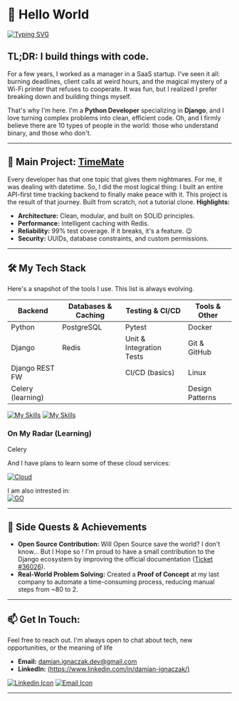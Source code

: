 <!-- Greeting section -->
# 👋 Hello World

[![Typing SVG](https://readme-typing-svg.demolab.com?font=Space+Mono&pause=1000&color=FF9900&width=435&lines=Hi+stranger+!;Welcome+to+my+profile;I'm+Damian%2C+Junior+Backend+Developer+;+from+Konin+Poland+)](https://git.io/typing-svg)

<!-- About me section -->
## TL;DR: I build things with code. 
For a few years, I worked as a manager in a SaaS startup. I've seen it all: burning deadlines, client calls at weird hours, and the magical mystery of a Wi-Fi printer that refuses to cooperate. It was fun, but I realized I prefer breaking down and building things myself.

That's why I'm here. I'm a **Python Developer** specializing in **Django**, and I love turning complex problems into clean, efficient code.
Oh, and I firmly believe there are 10 types of people in the world: those who understand binary, and those who don't.

---

## 🚀 Main Project: [TimeMate](https://github.com/vaqMAD/TimeMate)

Every developer has that one topic that gives them nightmares. For me, it was dealing with datetime. So, I did the most logical thing: I built an entire API-first time tracking backend to finally make peace with it. This project is the result of that journey.
Built from scratch, not a tutorial clone.
**Highlights:**
* **Architecture:** Clean, modular, and built on SOLID principles.
* **Performance:** Intelligent caching with Redis.
* **Reliability:** 99% test coverage. If it breaks, it's a feature. 😉
* **Security:** UUIDs, database constraints, and custom permissions.

---

## 🛠️ My Tech Stack
Here's a snapshot of the tools I use. This list is always evolving.

| Backend           | Databases & Caching | Testing & CI/CD          | Tools & Other       |
| ----------------- | ------------------- | ------------------------ | ------------------- |
| Python            | PostgreSQL          | Pytest                   | Docker              |
| Django            | Redis               | Unit & Integration Tests | Git & GitHub        |
| Django REST FW    |                     | CI/CD (basics)           | Linux               |
| Celery (learning) |                     |                          | Design Patterns     |


[![My Skills](https://skillicons.dev/icons?i=py,django,postgres,git,github,docker,redis,linux)]()
[![My Skills](https://skillicons.dev/icons?i=flask,html,css)]()


### On My Radar (Learning)
Celery

And I have plans to learn some of these cloud services:

[![Cloud](https://skillicons.dev/icons?i=aws,azure,gcp)]()

I am also intrested in:  
[![GO](https://skillicons.dev/icons?i=go)]()

---

## 🌱 Side Quests & Achievements

* **Open Source Contribution:** Will Open Source save the world? I don't know... But I Hope so ! I'm proud to have a small contribution to the Django ecosystem by improving the official documentation ([Ticket #36026](https://code.djangoproject.com/ticket/36026)).
* **Real-World Problem Solving:** Created a **Proof of Concept** at my last company to automate a time-consuming process, reducing manual steps from ~80 to 2.
---

##  📫 Get In Touch:
Feel free to reach out. I'm always open to chat about tech, new opportunities, or the meaning of life

* **Email:** damian.ignaczak.dev@gmail.com
* **LinkedIn:** [(https://www.linkedin.com/in/damian-ignaczak/)](https://www.linkedin.com/in/damian-ignaczak/)

[![Linkedin Icon](https://skillicons.dev/icons?i=linkedin)](https://www.linkedin.com/in/damian-ignaczak/) [![Email Icon](https://skillicons.dev/icons?i=gmail)](mailto:damian.ignaczak.dev@gmail.com) 

---
